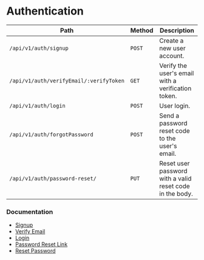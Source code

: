 # Authentication

| Path                                    | Method | Description                                              |
| --------------------------------------- | ------ | -------------------------------------------------------- |
| `/api/v1/auth/signup`                   | `POST` | Create a new user account.                               |
| `/api/v1/auth/verifyEmail/:verifyToken` | `GET`  | Verify the user's email with a verification token.       |
| `/api/v1/auth/login`                    | `POST` | User login.                                              |
| `/api/v1/auth/forgotPassword`           | `POST` | Send a password reset code to the user's email.          |
| `/api/v1/auth/password-reset/`          | `PUT`  | Reset user password with a valid reset code in the body. |

### Documentation

- [Signup](./signup.md)
- [Verify Email](./verifyEmail.md)
- [Login](./login.md)
- [Password Reset Link](./sendPasswordResetCode.md)
- [Reset Password ](./resetPassword.md)
